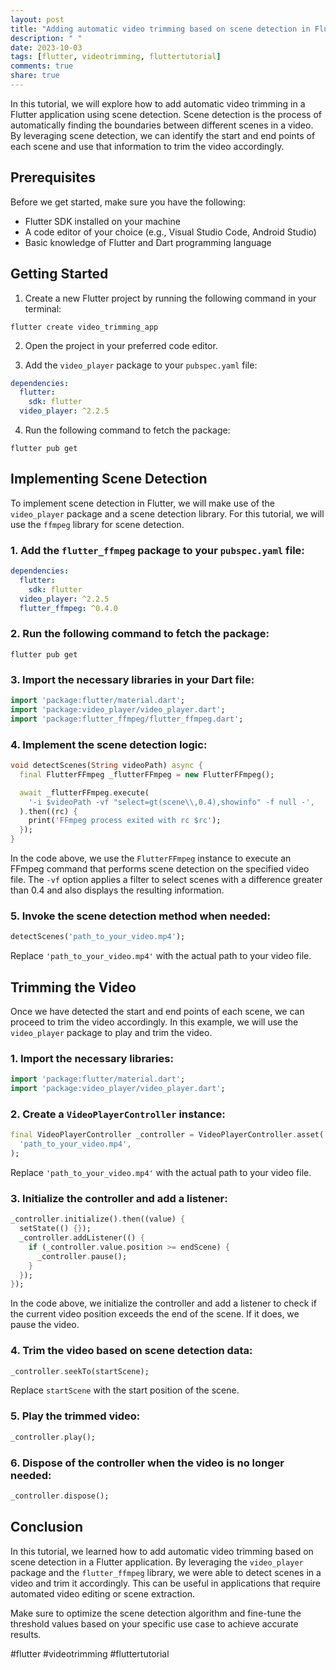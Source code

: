 ```yaml
---
layout: post
title: "Adding automatic video trimming based on scene detection in Flutter"
description: " "
date: 2023-10-03
tags: [flutter, videotrimming, fluttertutorial]
comments: true
share: true
---
```


In this tutorial, we will explore how to add automatic video trimming in a Flutter application using scene detection. Scene detection is the process of automatically finding the boundaries between different scenes in a video. By leveraging scene detection, we can identify the start and end points of each scene and use that information to trim the video accordingly.

## Prerequisites

Before we get started, make sure you have the following:

- Flutter SDK installed on your machine
- A code editor of your choice (e.g., Visual Studio Code, Android Studio)
- Basic knowledge of Flutter and Dart programming language

## Getting Started

1. Create a new Flutter project by running the following command in your terminal:
```shell
flutter create video_trimming_app
```

2. Open the project in your preferred code editor.

3. Add the `video_player` package to your `pubspec.yaml` file:

```yaml
dependencies:
  flutter:
    sdk: flutter
  video_player: ^2.2.5
```

4. Run the following command to fetch the package:

```shell
flutter pub get
```

## Implementing Scene Detection

To implement scene detection in Flutter, we will make use of the `video_player` package and a scene detection library. For this tutorial, we will use the `ffmpeg` library for scene detection.

### 1. Add the `flutter_ffmpeg` package to your `pubspec.yaml` file:

```yaml
dependencies:
  flutter:
    sdk: flutter
  video_player: ^2.2.5
  flutter_ffmpeg: ^0.4.0
```

### 2. Run the following command to fetch the package:

```shell
flutter pub get
```

### 3. Import the necessary libraries in your Dart file:

```dart
import 'package:flutter/material.dart';
import 'package:video_player/video_player.dart';
import 'package:flutter_ffmpeg/flutter_ffmpeg.dart';
```

### 4. Implement the scene detection logic:

```dart
void detectScenes(String videoPath) async {
  final FlutterFFmpeg _flutterFFmpeg = new FlutterFFmpeg();

  await _flutterFFmpeg.execute(
    '-i $videoPath -vf "select=gt(scene\\,0.4),showinfo" -f null -',
  ).then((rc) {
    print('FFmpeg process exited with rc $rc');
  });
}
```

In the code above, we use the `FlutterFFmpeg` instance to execute an FFmpeg command that performs scene detection on the specified video file. The `-vf` option applies a filter to select scenes with a difference greater than 0.4 and also displays the resulting information.

### 5. Invoke the scene detection method when needed:

```dart
detectScenes('path_to_your_video.mp4');
```

Replace `'path_to_your_video.mp4'` with the actual path to your video file.

## Trimming the Video

Once we have detected the start and end points of each scene, we can proceed to trim the video accordingly. In this example, we will use the `video_player` package to play and trim the video.

### 1. Import the necessary libraries:

```dart
import 'package:flutter/material.dart';
import 'package:video_player/video_player.dart';
```

### 2. Create a `VideoPlayerController` instance:

```dart
final VideoPlayerController _controller = VideoPlayerController.asset(
  'path_to_your_video.mp4',
);
```

Replace `'path_to_your_video.mp4'` with the actual path to your video file.

### 3. Initialize the controller and add a listener:

```dart
_controller.initialize().then((value) {
  setState(() {});
  _controller.addListener(() {
    if (_controller.value.position >= endScene) {
      _controller.pause();
    }
  });
});
```

In the code above, we initialize the controller and add a listener to check if the current video position exceeds the end of the scene. If it does, we pause the video.

### 4. Trim the video based on scene detection data:

```dart
_controller.seekTo(startScene);
```

Replace `startScene` with the start position of the scene.

### 5. Play the trimmed video:

```dart
_controller.play();
```

### 6. Dispose of the controller when the video is no longer needed:

```dart
_controller.dispose();
```

## Conclusion

In this tutorial, we learned how to add automatic video trimming based on scene detection in a Flutter application. By leveraging the `video_player` package and the `flutter_ffmpeg` library, we were able to detect scenes in a video and trim it accordingly. This can be useful in applications that require automated video editing or scene extraction.

Make sure to optimize the scene detection algorithm and fine-tune the threshold values based on your specific use case to achieve accurate results.

#flutter #videotrimming #fluttertutorial